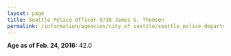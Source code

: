 ```yaml
---
layout: page
title: Seattle Police Officer 6738 James G. Thomsen
permalink: /information/agencies/city_of_seattle/seattle_police_department/copbook/6738/
---
```


**Age as of Feb. 24, 2016:** 42.0
